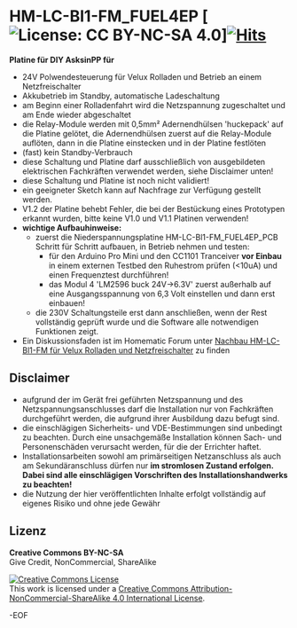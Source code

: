 # HM-LC-Bl1-FM_FUEL4EP [![License: CC BY-NC-SA 4.0](https://img.shields.io/badge/License-CC%20BY--NC--SA%204.0-lightgrey.svg)][![Hits](https://hits.seeyoufarm.com/api/count/incr/badge.svg?url=https%3A%2F%2Fgithub.com%2FFUEL4EP%2FHomeAutomation%2Ftree%2Fmaster%2FAsksinPP_developments%2FPCBs%2FHM-LC-Bl1-FM_FUEL4EP&count_bg=%2379C83D&title_bg=%23555555&icon=&icon_color=%23E7E7E7&title=hits&edge_flat=false)](https://hits.seeyoufarm.com)

**Platine für DIY AsksinPP für**
- 24V Polwendesteuerung für Velux Rolladen und Betrieb an einem Netzfreischalter
- Akkubetrieb im Standby, automatische Ladeschaltung
- am Beginn einer Rolladenfahrt wird die Netzspannung zugeschaltet und am Ende wieder abgeschaltet
- die Relay-Module werden mit 0,5mm² Adernendhülsen 'huckepack' auf die Platine gelötet, die Adernendhülsen zuerst auf die Relay-Module auflöten, dann in die Platine einstecken und in der Platine festlöten
- (fast) kein Standby-Verbrauch
- diese Schaltung und Platine darf ausschließlich von ausgebildeten elektrischen Fachkräften verwendet werden, siehe Disclaimer unten!
- diese Schaltung und Platine ist noch nicht validiert!
- ein geeigneter Sketch kann auf Nachfrage zur Verfügung gestellt werden.
- V1.2 der Platine behebt Fehler, die bei der Bestückung eines Prototypen erkannt wurden, bitte keine V1.0 und V1.1 Platinen verwenden!
- **wichtige Aufbauhinweise:**
    + zuerst die Niederspannungsplatine HM-LC-Bl1-FM_FUEL4EP_PCB Schritt für Schritt aufbauen, in Betrieb nehmen und testen:
        + für den Arduino Pro Mini und den CC1101 Tranceiver **vor Einbau** in einem externen Testbed den Ruhestrom prüfen (<10uA) und einen Frequenztest durchführen!
        + das Modul 4 'LM2596 buck 24V->6.3V' zuerst außerhalb auf eine Ausgangsspannung von 6,3 Volt einstellen und dann erst einbauen!
    + die 230V Schaltungsteile erst dann anschließen, wenn der Rest vollständig geprüft wurde und die Software alle notwendigen Funktionen zeigt.
- Ein Diskussionsfaden ist im Homematic Forum unter [Nachbau HM-LC-Bl1-FM für Velux Rolladen und Netzfreischalter](https://homematic-forum.de/forum/viewtopic.php?f=76&t=71683&sid=71b7e84664ec8bed7b9e50bd442664ad) zu finden


## Disclaimer

- aufgrund der im Gerät frei geführten Netzspannung und des Netzspannungsanschlusses darf die Installation nur von Fachkräften durchgeführt werden, die aufgrund ihrer Ausbildung dazu befugt sind.
- die einschlägigen Sicherheits- und VDE-Bestimmungen sind unbedingt zu beachten. Durch eine unsachgemäße Installation können Sach- und Personenschäden verursacht werden, für die der Errichter haftet.
- Installationsarbeiten sowohl am primärseitigen Netzanschluss als auch am Sekundäranschluss dürfen nur **im stromlosen Zustand erfolgen. Dabei sind alle einschlägigen Vorschriften des Installationshandwerks zu beachten!** 
- die Nutzung der hier veröffentlichten Inhalte erfolgt vollständig auf eigenes Risiko und ohne jede Gewähr

## Lizenz 

**Creative Commons BY-NC-SA**<br>
Give Credit, NonCommercial, ShareAlike

<a rel="license" href="http://creativecommons.org/licenses/by-nc-sa/4.0/"><img alt="Creative Commons License" style="border-width:0" src="https://i.creativecommons.org/l/by-nc-sa/4.0/88x31.png" /></a><br />This work is licensed under a <a rel="license" href="http://creativecommons.org/licenses/by-nc-sa/4.0/">Creative Commons Attribution-NonCommercial-ShareAlike 4.0 International License</a>.


-EOF
	

